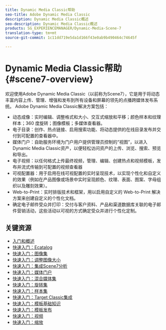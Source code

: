 ```yaml
---
title: Dynamic Media Classic帮助
seo-title: Adobe Dynamic Media Classic
description: Dynamic Media Classic概述
seo-description: Dynamic Media Classic概述
products: SG_EXPERIENCEMANAGER/Dynamic-Media-Scene-7
translation-type: tm+mt
source-git-commit: 1c11dd719e5da1d166f43e0ab9b490464c74645f

---
```



# Dynamic Media Classic帮助 {#scene7-overview}

欢迎使用Adobe Dynamic Media Classic（以前称为Scene7），它是用于将动态丰富内容上传、管理、增强和发布到所有设备和屏幕的领先的点播跨媒体发布系统。 Adobe Dynamic Media Classic解决方案包括：

* 动态成像：实时编辑、调整格式和大小、交互式缩放和平移；颜色样本和纹理样本；360 度旋转；图像模板；多媒体查看器。
* 电子目录：创作、热点链接、启用搜索功能、将动态提供的在线目录发布并交付到可配置的查看器中。
* 媒体门户：自助服务环境为门户用户提供管理员控制的“视图”，以进入Dynamic Media Classic资产，以便轻松访问资产的上传、浏览、搜索、预览和导出。
* 电子视频：以任何格式上传最终视频，管理、编辑、创建热点和视频模板，发布并流式传输到可配置的视频查看器
* 可视配置器：用于启用在线可视配置的实时呈现技术，以实现个性化和自定义的效果（例如在产品图像或场景中实时呈现颜色、纹理、表面、图案、字母组织以及雕刻效果）。
* Web-to-Print：实时排版技术和框架，用以启用自定义的 Web-to-Print 解决方案来创建自定义的个性化文档。
* 确定电子邮件受众并打印：交付与客户资料、产品和渠道数据库关联的电子邮件营销活动，这些活动以可视的方式确定受众并进行个性化定制。

## 关键资源

* [入门和概述](/help/scene7-platform-overview.md)
* [快速入门：Ecatalog](/help/quick-start-ecatalog.md)
* [快速入门：图像集](/help/quick-start-image-sets.md)
* [快速入门：调整图像大小](/help/quick-start-image-sizing.md)
* [快速入门：集成Scene7分析](/help/quick-start-integrating-scene7-analytics.md)
* [快速入门：媒体门户](/help/quick-start-media-portal-administration.md)
* [快速入门：混合媒体集](/help/quick-start-mixed-media-sets.md)
* [快速入门：旋转集](/help/quick-start-spin-sets.md)
* [快速入门：样本集](/help/quick-start-swatch-sets.md)
* [快速入门：Target Classic集成](/help/quick-start-target-classic-integration.md)
* [快速入门：模板基础知识](/help/quick-start-template-basics.md)
* [快速入门：模板发布](/help/quick-start-template-publishing.md)
* [快速入门：视频](/help/quick-start-video.md)
* [快速入门：缩放](/help/quick-start-zoom.md)

